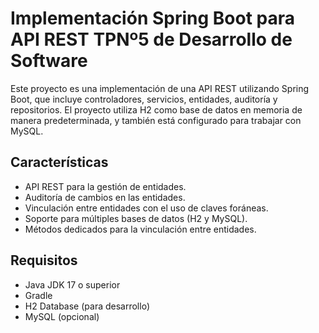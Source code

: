 # Implementación Spring Boot para API REST TPNº5 de Desarrollo de Software

Este proyecto es una implementación de una API REST utilizando Spring Boot, que incluye controladores, servicios, entidades, auditoría y repositorios. El proyecto utiliza H2 como base de datos en memoria de manera predeterminada, y también está configurado para trabajar con MySQL.

## Características

- API REST para la gestión de entidades.
- Auditoría de cambios en las entidades.
- Vinculación entre entidades con el uso de claves foráneas.
- Soporte para múltiples bases de datos (H2 y MySQL).
- Métodos dedicados para la vinculación entre entidades.

## Requisitos

- Java JDK 17 o superior
- Gradle
- H2 Database (para desarrollo)
- MySQL (opcional)

